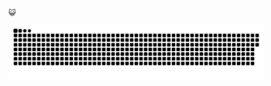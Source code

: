 😺
  
<!-- ![Snake animation](https://github.com/lalvessiqueira/lalvessiqueira/blob/output/github-contribution-grid-snake.svg) -->
![](https://github.com/lalvessiqueira/lalvessiqueira/raw/output/github-contribution-grid-snake.svg)

<!-- Generates a snake game from a github user contributions graph -->

<!-- ![](https://github.com/lalvessiqueira/lalvessiqueira/raw/output/github-contribution-grid-snake.svg) -->

<!-- Pull a github user's contribution graph.
Make it a snake Game, generate a snake path where the cells get eaten in an orderly fashion.

Generate a [gif](https://github.com/lalvessiqueira/lalvessiqueira/raw/output/github-contribution-grid-snake.gif) or [svg](https://github.com/lalvessiqueira/lalvessiqueira/raw/output/github-contribution-grid-snake.svg) image.
 -->
<!-- 
## 
 <div>
  <a href="https://github.com/lalvessiqueira">
  <img height="180em" src="https://github-readme-stats.vercel.app/api?username=lalvessiqueira&show_icons=true&theme=dracula&include_all_commits=true"/>
  <img align="right" alt="Leti-greeting" width="200" height="200" src="https://i.pinimg.com/originals/2d/8e/e8/2d8ee815146390d567706f2c7b5c2916.gif">
<div>
<div style="display: inline_block"><br>
</div> -->
